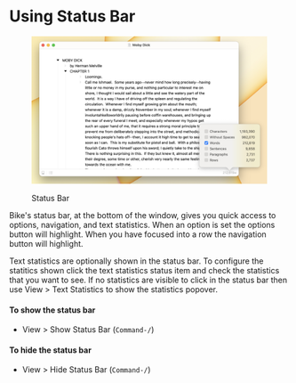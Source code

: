 # Using Status Bar

<figure><img src="../.gitbook/assets/statusbar.png" alt=""><figcaption><p>Status Bar</p></figcaption></figure>

Bike's status bar, at the bottom of the window, gives you quick access to options, navigation, and text statistics. When an option is set the options button will highlight. When you have focused into a row the navigation button will highlight.

Text statistics are optionally shown in the status bar. To configure the statitics shown click the text statistics status item and check the statistics that you want to see. If no statistics are visible to click in the status bar then use View > Text Statistics to show the statistics popover.

#### To show the status bar

* View > Show Status Bar (`Command-/`)

#### To hide the status bar

* View > Hide Status Bar (`Command-/`)

